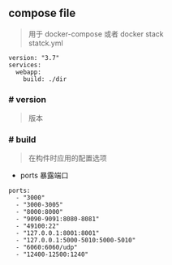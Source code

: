 ## compose file 
> 用于 docker-compose 或者 docker stack  
statck.yml
```
version: "3.7"
services:
  webapp:
    build: ./dir
```
### # version
> 版本
### # build
> 在构件时应用的配置选项
- ports
暴露端口
```
ports:
  - "3000"
  - "3000-3005"
  - "8000:8000"
  - "9090-9091:8080-8081"
  - "49100:22"
  - "127.0.0.1:8001:8001"
  - "127.0.0.1:5000-5010:5000-5010"
  - "6060:6060/udp"
  - "12400-12500:1240"
```